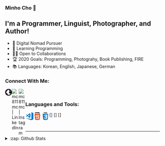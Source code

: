 ### Minho Cho 🥭

## I'm a Programmer, Linguist, Photographer, and Author!
- 🌴 Digital Nomad Pursuer 
- 🚀 Learning Programming 
- 👊🏼 Open to Collaborations
- 🏆 2020 Goals: Programming, Photograhy, Book Publishing, FIRE
- 📚 Languages: Korean, English, Japanese, German

### Connect With Me:

[<img align="left" alt="minhocho.com" width="22px" src="https://raw.githubusercontent.com/iconic/open-iconic/master/svg/globe.svg" />][website]
[<img align="left" alt="mc811mc | LinkedIn" width="22px" src="https://cdn.jsdelivr.net/npm/simple-icons@v3/icons/linkedin.svg" />][linkedin]
[<img align="left" alt="mc811mc | Instagram" width="22px" src="https://cdn.jsdelivr.net/npm/simple-icons@v3/icons/instagram.svg" />][instagram]

<br />

### Languages and Tools:

[<img align="left" alt="Visual Studio Code" width="26px" src="https://raw.githubusercontent.com/github/explore/80688e429a7d4ef2fca1e82350fe8e3517d3494d/topics/visual-studio-code/visual-studio-code.png" />]
[<img align="left" alt="HTML5" width="26px" src="https://raw.githubusercontent.com/github/explore/80688e429a7d4ef2fca1e82350fe8e3517d3494d/topics/html/html.png" />]
[<img align="left" alt="CSS3" width="26px" src="https://raw.githubusercontent.com/github/explore/80688e429a7d4ef2fca1e82350fe8e3517d3494d/topics/css/css.png" />]

<br />

---

<details>
  <summary>:zap: Github Stats</summary>

  <img align="left" alt="mc811mc's Github Stats" src="https://github-readme-stats.codestackr.vercel.app/api?username=mc811mc&show_icons=true&hide_border=true" />

</details>

[website]: https://minhocho.com
[instagram]: https://www.instagram.com/minoooo.jpg/
[linkedin]: https://www.linkedin.com/in/minhocho4/
